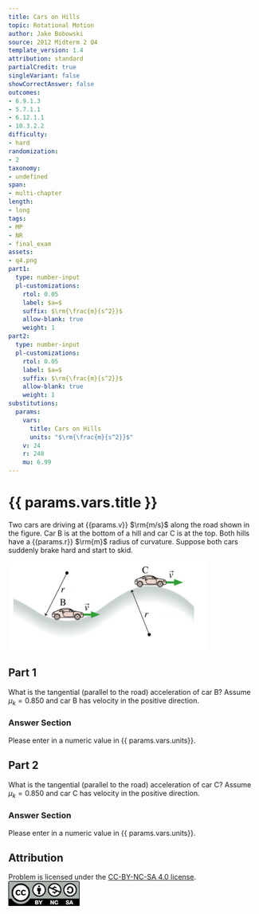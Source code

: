 ```yaml
---
title: Cars on Hills
topic: Rotational Motion
author: Jake Bobowski
source: 2012 Midterm 2 Q4
template_version: 1.4
attribution: standard
partialCredit: true
singleVariant: false
showCorrectAnswer: false
outcomes:
- 6.9.1.3
- 5.7.1.1
- 6.12.1.1
- 10.3.2.2
difficulty:
- hard
randomization:
- 2
taxonomy:
- undefined
span:
- multi-chapter
length:
- long
tags:
- MP
- NR
- final_exam
assets:
- q4.png
part1:
  type: number-input
  pl-customizations:
    rtol: 0.05
    label: $a=$
    suffix: $\rm{\frac{m}{s^2}}$
    allow-blank: true
    weight: 1
part2:
  type: number-input
  pl-customizations:
    rtol: 0.05
    label: $a=$
    suffix: $\rm{\frac{m}{s^2}}$
    allow-blank: true
    weight: 1
substitutions:
  params:
    vars:
      title: Cars on Hills
      units: "$\rm{\frac{m}{s^2}}$"
    v: 24
    r: 248
    mu: 6.99
---
```

# {{ params.vars.title }}
Two cars are driving at {{params.v}} $\rm{m/s}$ along the road shown in the figure.
Car B is at the bottom of a hill and car C is at the top. Both hills have a {{params.r}} $\rm{m}$ radius of curvature.
Suppose both cars suddenly brake hard and start to skid.

<img src="q4.png" width=400 alt="Two cars on two hills on equal raduis of curvature">

## Part 1

What is the tangential (parallel to the road) acceleration of car B?
Assume $\mu_k = 0.850$ and car B has velocity in the positive direction.

### Answer Section

Please enter in a numeric value in {{ params.vars.units}}.

## Part 2

What is the tangential (parallel to the road) acceleration of car C?
Assume $\mu_k = 0.850$ and car C has velocity in the positive direction.

### Answer Section

Please enter in a numeric value in {{ params.vars.units}}.

## Attribution

Problem is licensed under the [CC-BY-NC-SA 4.0 license](https://creativecommons.org/licenses/by-nc-sa/4.0/).<br> ![The Creative Commons 4.0 license requiring attribution-BY, non-commercial-NC, and share-alike-SA license.](https://raw.githubusercontent.com/firasm/bits/master/by-nc-sa.png)